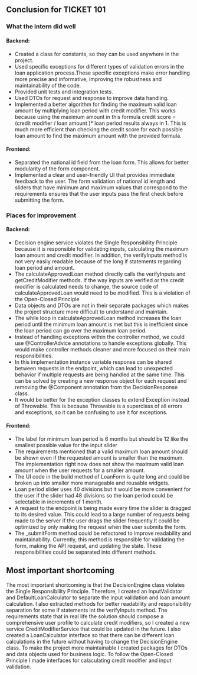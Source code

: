 ## Conclusion for TICKET 101

### What the intern did well

#### Backend:
- Created a class for constants, so they can be used anywhere in the project.
- Used specific exceptions for different types of validation errors in the loan application process.These specific exceptions make error handling more precise and informative, improving the robustness and maintainability of the code.
- Provided unit tests and integration tests.
- Used DTOs for request and response to improve data handling.
- Implemented a better algorithm for finding the maximum valid loan amount by multiplying loan period with credit modifier. This works because using the maximum amount in this formula credit score = (credit modifier / loan amount )* loan period results always in 1. This is much more efficient than checking the credit score for each possible loan amount to find the maximum amount with the provided formula.

#### Frontend:
- Separated the national id field from the loan form. This allows for better modularity of the form component.
- Implemented a clear and user-friendly UI that provides immediate feedback to the user. The form validation of national id length and sliders that have minimum and maximum values that correspond to the requirements ensures that the user inputs pass the first check before submitting the form.

### Places for improvement

#### Backend:
- Decision engine service violates the Single Responsibility Principle because it is responsible for validating inputs, calculating the maximum loan amount and credit modifier. In addition, the verifyInputs method is not very easily readable because of the long if statements regarding loan period and amount.
- The calculateApprovedLoan method directly calls the verifyInputs and getCreditModifier methods. If the way inputs are verified or the credit modifier is calculated needs to change, the source code of calculateApprovedLoan would need to be modified. This is a violation of the Open-Closed Principle
- Data objects and DTOs are not in their separate packages which makes the project structure more difficult to understand and maintain.
- The while loop in calculateApprovedLoan method increases the loan period until the minimum loan amount is met but this is inefficient since the loan period can go over the maximum loan period.
- Instead of handling exceptions within the controller method, we could use @ControllerAdvice annotations to handle exceptions globally. This would make controller methods cleaner and more focused on their main responsibilities.
- In this implementation instance variable response can be shared between requests in the endpoint, which can lead to unexpected behavior if multiple requests are being handled at the same time. This can be solved by creating a new response object for each request and removing the @Component annotation from the DecisionResponse class.
- It would be better for the exception classes to extend Exception instead of Throwable. This is because Throwable is a superclass of all errors and exceptions, so it can be confusing to use it for exceptions.

#### Frontend:
- The label for minimum loan period is 6 months but should be 12 like the smallest possible value for the input slider
- The requirements mentioned that a valid maximum loan amount should be shown even if the requested amount is smaller than the maximum. The implementation right now does not show the maximum valid loan amount when the user requests for a smaller amount.
- The UI code in the build method of LoanForm is quite long and could be broken up into smaller more manageable and reusable widgets.
- Loan period slider uses 40 divisions but it would be more convenient for the user if the slider had 48 divisions so the loan period could be selectable in increments of 1 month.
- A request to the endpoint is being made every time the slider is dragged to its desired value. This could lead to a large number of requests being made to the server if the user drags the slider frequently.It could be optimized by only making the request when the user submits the form.
- The _submitForm method could be refactored to improve readability and maintainability. Currently, this method is responsible for validating the form, making the API request, and updating the state. These responsibilities could be separated into different methods.

## Most important shortcoming

The most important shortcoming is that the DecisionEngine class violates the Single Responsibility Principle. Therefore, I created an InputValidator and DefaultLoanCalculator to separate the input validation and loan amount calculation. I also extracted methods for better readability and responsibility separation for some if statements int the verifyInputs method. The requirements state that in real life the solution should compose a comprehensive user profile to calculate credit modifiers, so I created a new service CreditModifierService that could be updated in the future. I also created a LoanCalculator interface so that there can be different loan calculations in the future without having to change the DecisionEngine class. To make the project more maintainable I created packages for DTOs and data objects used for business logic. To follow the Open-Closed Principle I made interfaces for calaculating credit modifier and input validation.
